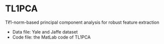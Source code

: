 # TL1PCA
Tℓ1-norm-based principal component analysis for robust feature extraction

* Data file: Yale and Jaffe dataset
* Code file: the MatLab code of TL1PCA

